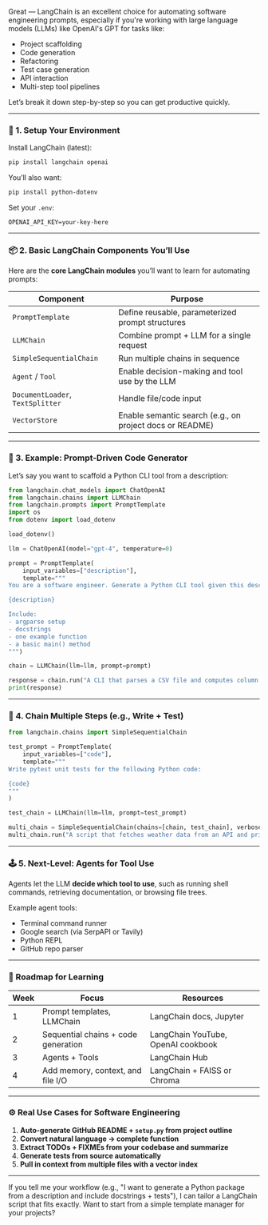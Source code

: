 Great — LangChain is an excellent choice for automating software engineering prompts, especially if you're working with large language models (LLMs) like OpenAI's GPT for tasks like:

- Project scaffolding
- Code generation
- Refactoring
- Test case generation
- API interaction
- Multi-step tool pipelines

Let’s break it down step-by-step so you can get productive quickly.

---

### 🔧 1. **Setup Your Environment**

Install LangChain (latest):

```bash
pip install langchain openai
```

You’ll also want:
```bash
pip install python-dotenv
```

Set your `.env`:

```env
OPENAI_API_KEY=your-key-here
```

---

### 📦 2. **Basic LangChain Components You’ll Use**

Here are the **core LangChain modules** you’ll want to learn for automating prompts:

| Component         | Purpose                                                                 |
|------------------|-------------------------------------------------------------------------|
| `PromptTemplate` | Define reusable, parameterized prompt structures                        |
| `LLMChain`       | Combine prompt + LLM for a single request                                |
| `SimpleSequentialChain` | Run multiple chains in sequence                                 |
| `Agent` / `Tool` | Enable decision-making and tool use by the LLM                          |
| `DocumentLoader`, `TextSplitter` | Handle file/code input                                   |
| `VectorStore`    | Enable semantic search (e.g., on project docs or README)                 |

---

### 🧠 3. **Example: Prompt-Driven Code Generator**

Let’s say you want to scaffold a Python CLI tool from a description:

```python
from langchain.chat_models import ChatOpenAI
from langchain.chains import LLMChain
from langchain.prompts import PromptTemplate
import os
from dotenv import load_dotenv

load_dotenv()

llm = ChatOpenAI(model="gpt-4", temperature=0)

prompt = PromptTemplate(
    input_variables=["description"],
    template="""
You are a software engineer. Generate a Python CLI tool given this description:

{description}

Include:
- argparse setup
- docstrings
- one example function
- a basic main() method
""")

chain = LLMChain(llm=llm, prompt=prompt)

response = chain.run("A CLI that parses a CSV file and computes column averages.")
print(response)
```

---

### 🔁 4. **Chain Multiple Steps (e.g., Write + Test)**

```python
from langchain.chains import SimpleSequentialChain

test_prompt = PromptTemplate(
    input_variables=["code"],
    template="""
Write pytest unit tests for the following Python code:

{code}
"""
)

test_chain = LLMChain(llm=llm, prompt=test_prompt)

multi_chain = SimpleSequentialChain(chains=[chain, test_chain], verbose=True)
multi_chain.run("A script that fetches weather data from an API and prints it.")
```

---

### 🕹 5. **Next-Level: Agents for Tool Use**

Agents let the LLM **decide which tool to use**, such as running shell commands, retrieving documentation, or browsing file trees.

Example agent tools:
- Terminal command runner
- Google search (via SerpAPI or Tavily)
- Python REPL
- GitHub repo parser

---

### 🧭 Roadmap for Learning

| Week | Focus                                | Resources |
|------|--------------------------------------|-----------|
| 1    | Prompt templates, LLMChain           | LangChain docs, Jupyter |
| 2    | Sequential chains + code generation | LangChain YouTube, OpenAI cookbook |
| 3    | Agents + Tools                       | LangChain Hub |
| 4    | Add memory, context, and file I/O    | LangChain + FAISS or Chroma |

---

### ⚙️ Real Use Cases for Software Engineering

1. **Auto-generate GitHub README + `setup.py` from project outline**
2. **Convert natural language → complete function**
3. **Extract TODOs + FIXMEs from your codebase and summarize**
4. **Generate tests from source automatically**
5. **Pull in context from multiple files with a vector index**

---

If you tell me your workflow (e.g., "I want to generate a Python package from a description and include docstrings + tests"), I can tailor a LangChain script that fits exactly. Want to start from a simple template manager for your projects?
